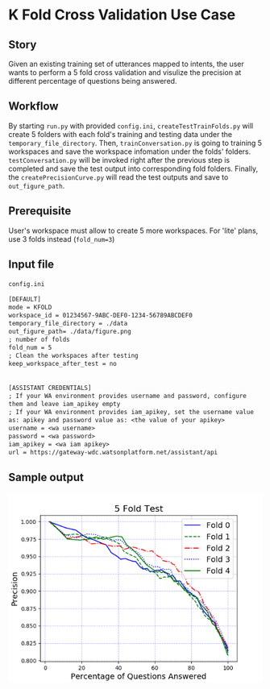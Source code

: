 # K Fold Cross Validation Use Case

## Story
Given an existing training set of utterances mapped to intents, the user wants to perform a 5 fold cross validation and visulize the precision at different percentage of questions being answered.

## Workflow
By starting `run.py` with provided `config.ini`, `createTestTrainFolds.py` will create 5 folders with each fold's training and testing data under the `temporary_file_directory`. Then, `trainConversation.py` is going to training 5 workspaces and save the workspace infomation under the folds' folders. `testConversation.py` will be invoked right after the previous step is completed and save the test output into corresponding fold folders. Finally, the `createPrecisionCurve.py` will read the test outputs and save to `out_figure_path`.

## Prerequisite
User's workspace must allow to create 5 more workspaces. For 'lite' plans, use 3 folds instead (`fold_num=3`)

## Input file
`config.ini`

```
[DEFAULT]
mode = KFOLD
workspace_id = 01234567-9ABC-DEF0-1234-56789ABCDEF0
temporary_file_directory = ./data
out_figure_path= ./data/figure.png
; number of folds
fold_num = 5
; Clean the workspaces after testing
keep_workspace_after_test = no


[ASSISTANT CREDENTIALS]
; If your WA environment provides username and password, configure them and leave iam_apikey empty
; If your WA environment provides iam_apikey, set the username value as: apikey and password value as: <the value of your apikey>
username = <wa username>
password = <wa password>
iam_apikey = <wa iam apikey>
url = https://gateway-wdc.watsonplatform.net/assistant/api
```

## Sample output
![KFold curves](../resources/kfold-curves.png)
